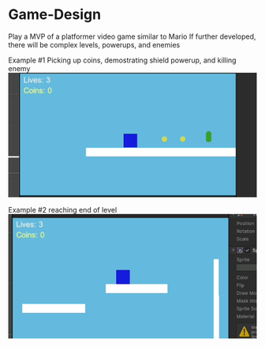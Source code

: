 # Game-Design
Play a MVP of a platformer video game similar to Mario
If further developed, there will be complex levels, powerups, and enemies

Example #1
Picking up coins, demostrating shield powerup, and killing enemy
![Alt Text](gif1.gif)

Example #2
reaching end of level
![Alt Text](Gif2.gif)
